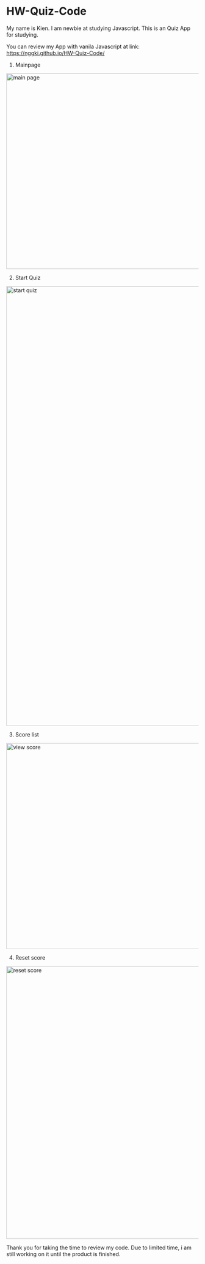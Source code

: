 # HW-Quiz-Code

My name is Kien. I am newbie at studying Javascript.
This is an Quiz App for studying.

You can review my App with vanila Javascript at link: https://nggki.github.io/HW-Quiz-Code/


1. Mainpage
<img width="512" alt="main page" src="https://user-images.githubusercontent.com/99234927/155858135-fa753830-1f1a-4133-acf4-9b737fcd20b6.PNG">

2. Start Quiz

<img width="1151" alt="start quiz" src="https://user-images.githubusercontent.com/99234927/155858169-13195c8c-998a-47af-9557-da27a8e22979.PNG">

3. Score list
<img width="539" alt="view score" src="https://user-images.githubusercontent.com/99234927/155858168-44781bdf-cb1f-4c4a-a982-4f4d7ac149f2.PNG">

4. Reset score
<img width="714" alt="reset score" src="https://user-images.githubusercontent.com/99234927/155858157-00602e1d-4845-4a47-a55b-17b49877cabb.PNG">

Thank you for taking the time to review my code. Due to limited time, i am still working on it until the product is finished.
